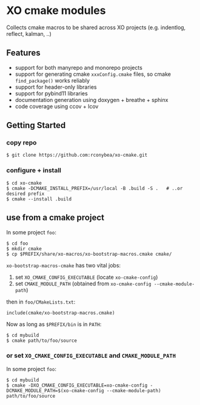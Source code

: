 # XO cmake modules

Collects cmake macros to be shared across XO projects (e.g. indentlog, reflect, kalman, ..)

## Features

- support for both manyrepo and monorepo projects
- support for generating cmake `xxxConfig.cmake` files,  so cmake `find_package()` works reliably
- support for header-only libraries
- support for pybind11 libraries
- documentation generation using doxygen + breathe + sphinx
- code coverage using ccov + lcov

## Getting Started

### copy repo

```
$ git clone https://github.com:rconybea/xo-cmake.git
```

### configure + install
```
$ cd xo-cmake
$ cmake -DCMAKE_INSTALL_PREFIX=/usr/local -B .build -S .   # ..or desired prefix
$ cmake --install .build
```

## use from a cmake project

In some project `foo`:
```
$ cd foo
$ mkdir cmake
$ cp $PREFIX/share/xo-macros/xo-bootstrap-macros.cmake cmake/
```

`xo-bootstrap-macros-cmake` has two vital jobs:
1. set `XO_CMAKE_CONFIG_EXECUTABLE` (locate `xo-cmake-config`)
2. set `CMAKE_MODULE_PATH` (obtained from `xo-cmake-config --cmake-module-path`)

then in `foo/CMakeLists.txt`:
```
include(cmake/xo-bootstrap-macros.cmake)
```

Now as long as `$PREFIX/bin` is in `PATH`:
```
$ cd mybuild
$ cmake path/to/foo/source
```

### or set `XO_CMAKE_CONFIG_EXECUTABLE` and `CMAKE_MODULE_PATH`

In some project `foo`:
```
$ cd mybuild
$ cmake -DXO_CMAKE_CONFIG_EXECUTABLE=xo-cmake-config -DCMAKE_MODULE_PATH=$(xo-cmake-config --cmake-module-path) path/to/foo/source
```
